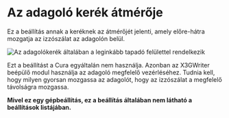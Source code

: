# Az adagoló kerék átmérője

Ez a beállítás annak a keréknek az átmérőjét jelenti, amely előre-hátra mozgatja az izzószálat az adagolón belül.

![Az adagolókerék általában a leginkább tapadó felülettel rendelkezik](../images/machine_feeder_wheel_diameter.svg)

Ezt a beállítást a Cura egyáltalán nem használja. Azonban az X3GWriter beépülő modul használja az adagoló megfelelő vezérléséhez. Tudnia kell, hogy milyen gyorsan mozgassa az adagolót, hogy az izzószálat a megfelelő távolságra mozgassa.

**Mivel ez egy gépbeállítás, ez a beállítás általában nem látható a beállítások listájában.**

